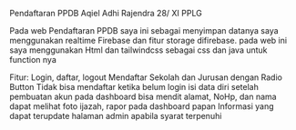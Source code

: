 Pendaftaran PPDB Aqiel Adhi Rajendra 28/ XI PPLG

Pada web Pendaftaran PPDB saya ini sebagai menyimpan datanya saya menggunakan realtime Firebase dan fitur storage difirebase. pada web ini saya menggunakan Html dan tailwindcss sebagai css dan java untuk function nya

Fitur: Login, daftar, logout Mendaftar Sekolah dan Jurusan dengan Radio Button Tidak bisa mendaftar ketika belum login isi data diri setelah pembuatan akun pada dashboard bisa mendit alamat, NoHp, dan nama dapat melihat foto ijazah, rapor pada dashboard papan Informasi yang dapat terupdate halaman admin apabila syarat terpenuhi
